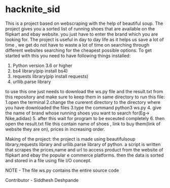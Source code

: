 # hacknite_sid

This is a project based on webscraping with the help of beautiful soup.
The project gives you a sorted list of running shoes that are available on the flipkart and ebay website. you just have to enter the brand which you are looking for.
The project is useful in day to day life as it helps us save a lot of time , we get do not have to waste a lot of time on searching through different websites searching for the cheapest possible options.
To get started with this you need to have following things installed:
1. Python version 3.6 or higher
2. bs4 library(pip install bs4)
3. requests library(pip install requests)
4. urllib.parse library

to use this one just needs to download the ws.py file and the result.txt from this repository and make sure to keep them in same directory
to run this file:
1.open the terminal
2.change the curerent directory to the directory where you have downloaded the files
3.type the command python3 ws.py
4. give the name of brand whose running shoes you want to search for(Eg-> Nike,adidas)
5. after this wait for program to be exceuted completely
6. then open the result.txt file this contain name of shoes , link to buy them(link of website they are on), prices in increasing order.

Making of the project:
the project is made using beautifulsoup library,requests library and urllib.parse library of python. 
a script is written that scrapes the prices,name and url to access product from the website of flipkart and ebay the popular e commerce platforms. then the data is sorted and stored in a file using file I/O concept. 

NOTE - The file ws.py contains the entire source code

Contributor - Siddhesh Deshpande
